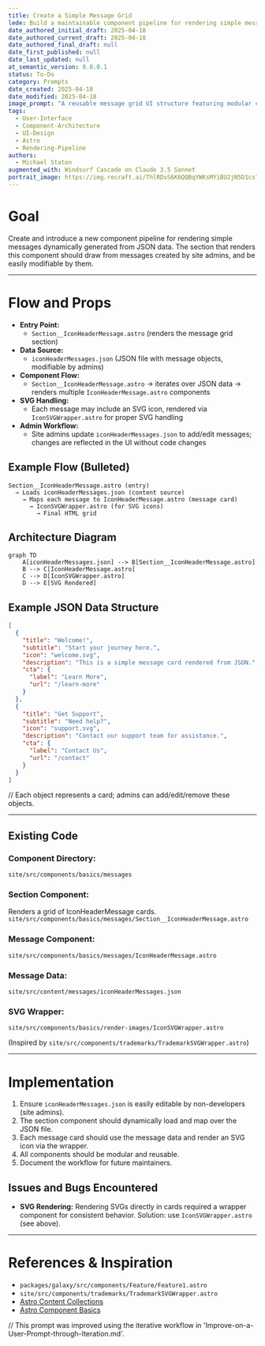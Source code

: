 ```yaml
---
title: Create a Simple Message Grid
lede: Build a maintainable component pipeline for rendering simple messages dynamically generated from JSON data.
date_authored_initial_draft: 2025-04-18
date_authored_current_draft: 2025-04-18
date_authored_final_draft: null
date_first_published: null
date_last_updated: null
at_semantic_version: 0.0.0.1
status: To-Do
category: Prompts
date_created: 2025-04-18
date_modified: 2025-04-18
image_prompt: "A reusable message grid UI structure featuring modular cards, dynamic filtering, and drag-and-drop reordering. The layout is clean, grid-based, and visually emphasizes reusability and organization."
tags:
  - User-Interface
  - Component-Architecture
  - UI-Design
  - Astro
  - Rendering-Pipeline
authors:
  - Michael Staton
augmented_with: Windsurf Cascade on Claude 3.5 Sonnet
portrait_image: https://img.recraft.ai/ThlRDvS6K6QQBqYWKsMYiBU2jN5D1cs7BBX-L0UCbh4/rs:fit:1024:1820:0/raw:1/plain/abs://external/images/01eb639a-cfa6-4583-b6be-f052172fedd0
---
```


# Goal  

Create and introduce a new component pipeline for rendering simple messages dynamically generated from JSON data. The section that renders this component should draw from messages created by site admins, and be easily modifiable by them.

---

# Flow and Props

- **Entry Point:**
  - `Section__IconHeaderMessage.astro` (renders the message grid section)
- **Data Source:**
  - `iconHeaderMessages.json` (JSON file with message objects, modifiable by admins)
- **Component Flow:**
  - `Section__IconHeaderMessage.astro` → iterates over JSON data → renders multiple `IconHeaderMessage.astro` components
- **SVG Handling:**
  - Each message may include an SVG icon, rendered via `IconSVGWrapper.astro` for proper SVG handling
- **Admin Workflow:**
  - Site admins update `iconHeaderMessages.json` to add/edit messages; changes are reflected in the UI without code changes

## Example Flow (Bulleted)
```text
Section__IconHeaderMessage.astro (entry)
  → Loads iconHeaderMessages.json (content source)
    → Maps each message to IconHeaderMessage.astro (message card)
      → IconSVGWrapper.astro (for SVG icons)
        → Final HTML grid
```

## Architecture Diagram
```mermaid
graph TD
    A[iconHeaderMessages.json] --> B[Section__IconHeaderMessage.astro]
    B --> C[IconHeaderMessage.astro]
    C --> D[IconSVGWrapper.astro]
    D --> E[SVG Rendered]
```

## Example JSON Data Structure
```json
[
  {
    "title": "Welcome!",
    "subtitle": "Start your journey here.",
    "icon": "welcome.svg",
    "description": "This is a simple message card rendered from JSON.",
    "cta": {
      "label": "Learn More",
      "url": "/learn-more"
    }
  },
  {
    "title": "Get Support",
    "subtitle": "Need help?",
    "icon": "support.svg",
    "description": "Contact our support team for assistance.",
    "cta": {
      "label": "Contact Us",
      "url": "/contact"
    }
  }
]
```
// Each object represents a card; admins can add/edit/remove these objects.

---

## Existing Code

### Component Directory:
`site/src/components/basics/messages`

### Section Component:
Renders a grid of IconHeaderMessage cards.
`site/src/components/basics/messages/Section__IconHeaderMessage.astro`

### Message Component:
`site/src/components/basics/messages/IconHeaderMessage.astro`

### Message Data:
`site/src/content/messages/iconHeaderMessages.json`

### SVG Wrapper:
`site/src/components/basics/render-images/IconSVGWrapper.astro`

(Inspired by `site/src/components/trademarks/TrademarkSVGWrapper.astro`)

---

# Implementation

1. Ensure `iconHeaderMessages.json` is easily editable by non-developers (site admins).
2. The section component should dynamically load and map over the JSON file.
3. Each message card should use the message data and render an SVG icon via the wrapper.
4. All components should be modular and reusable.
5. Document the workflow for future maintainers.

## Issues and Bugs Encountered

- **SVG Rendering:**
  Rendering SVGs directly in cards required a wrapper component for consistent behavior. Solution: use `IconSVGWrapper.astro` (see above).

---

# References & Inspiration
- `packages/galaxy/src/components/Feature/Feature1.astro`
- `site/src/components/trademarks/TrademarkSVGWrapper.astro`
- [Astro Content Collections](https://docs.astro.build/en/guides/content-collections/)
- [Astro Component Basics](https://docs.astro.build/en/core-concepts/components/)

// This prompt was improved using the iterative workflow in 'Improve-on-a-User-Prompt-through-Iteration.md'.

